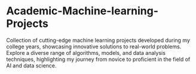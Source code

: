 # Academic-Machine-learning-Projects
Collection of cutting-edge machine learning projects developed during my college years, showcasing innovative solutions to real-world problems. Explore a diverse range of algorithms, models, and data analysis techniques, highlighting my journey from novice to proficient in the field of AI and data science.

